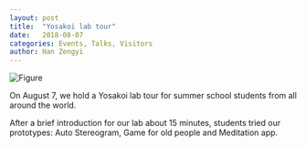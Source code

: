 ```yaml
---
layout: post
title:  "Yosakoi lab tour"
date:   2018-08-07
categories: Events, Talks, Visitors
author: Han Zengyi
---
```



![Figure](https://farm2.staticflickr.com/1794/28964579577_008eff1b64_c.jpg)

On August 7, we hold a Yosakoi lab tour for summer school students from all around the world.

After a brief introduction for our lab about 15 minutes, students tried our prototypes: Auto Stereogram, Game for old people and Meditation app.
 